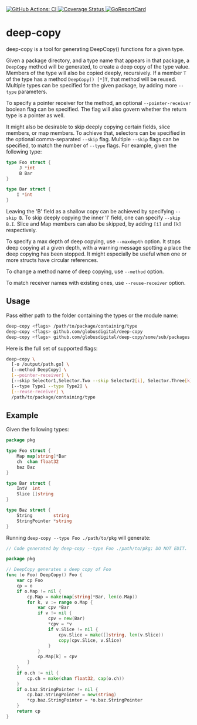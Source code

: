 <a href="https://github.com/globusdigital/deep-copy/actions?query=workflow%3ACI">
    <img src="https://github.com/globusdigital/deep-copy/workflows/CI/badge.svg" alt="GitHub Actions: CI">
</a>
<a href='https://coveralls.io/github/globusdigital/deep-copy'>
    <img src='https://coveralls.io/repos/github/globusdigital/deep-copy/badge.svg' alt='Coverage Status' />
</a>
<a href="https://goreportcard.com/report/github.com/globusdigital/deep-copy">
    <img src="https://goreportcard.com/badge/github.com/globusdigital/deep-copy" alt="GoReportCard">
</a>

# deep-copy

deep-copy is a tool for generating DeepCopy() functions for a given type.

Given a package directory, and a type name that appears in that package, a
`DeepCopy` method will be generated, to create a deep copy of the type value.
Members of the type will also be copied deeply, recursively. If a member `T` of
the type has a method `DeepCopy() [*]T`, that method will be reused. Multiple
types can be specified for the given package, by adding more `--type`
parameters.

To specify a pointer receiver for the method, an optional `--pointer-receiver`
boolean flag can be specified. The flag will also govern whether the return
type is a pointer as well.

It might also be desirable to skip deeply copying certain fields, slice
members, or map members. To achieve that, selectors can be specified in the
optional comma-separated `--skip` flag. Multiple `--skip` flags can be
specified, to match the number of `--type` flags. For example, given the
following type:

```go
type Foo struct {
     J *int
     B Bar
}

type Bar struct {
    I *int
}
```

Leaving the 'B' field as a shallow copy can be achieved by specifying `--skip
B`. To skip deeply copying the inner 'I' field, one can specify `--skip B.I`.
Slice and Map members can also be skipped, by adding `[i]` and `[k]`
respectively.

To specify a max depth of deep copying, use `--maxdepth` option. It stops
deep copying at a given depth, with a warning message spotting a place
the deep copying has been stopped. It might especially be useful when
one or more structs have circular references.

To change a method name of deep copying, use `--method` option.

To match receiver names with existing ones, use `--reuse-receiver` option.

## Usage

Pass either path to the folder containing the types or the module name:

```bash
deep-copy <flags> /path/to/package/containing/type
deep-copy <flags> github.com/globusdigital/deep-copy
deep-copy <flags> github.com/globusdigital/deep-copy/some/sub/packages
```
Here is the full set of supported flags:

```bash
deep-copy \ 
  [-o /output/path.go] \
  [--method DeepCopy] \
  [--pointer-receiver] \
  [--skip Selector1,Selector.Two --skip Selector2[i], Selector.Three[k]] \
  [--type Type1 --type Type2] \
  [--reuse-receiver] \
  /path/to/package/containing/type
```

## Example

Given the following types:

```go
package pkg

type Foo struct {
	Map map[string]*Bar
	ch  chan float32
	baz Baz
}

type Bar struct {
	IntV  int
	Slice []string
}

type Baz struct {
	String        string
	StringPointer *string
}
```

Running `deep-copy --type Foo ./path/to/pkg` will generate:

```go
// Code generated by deep-copy --type Foo ./path/to/pkg; DO NOT EDIT.

package pkg

// DeepCopy generates a deep copy of Foo
func (o Foo) DeepCopy() Foo {
	var cp Foo
	cp = o
	if o.Map != nil {
		cp.Map = make(map[string]*Bar, len(o.Map))
		for k, v := range o.Map {
			var cpv *Bar
			if v != nil {
				cpv = new(Bar)
				*cpv = *v
				if v.Slice != nil {
					cpv.Slice = make([]string, len(v.Slice))
					copy(cpv.Slice, v.Slice)
				}
			}
			cp.Map[k] = cpv
		}
	}
	if o.ch != nil {
		cp.ch = make(chan float32, cap(o.ch))
	}
	if o.baz.StringPointer != nil {
		cp.baz.StringPointer = new(string)
		*cp.baz.StringPointer = *o.baz.StringPointer
	}
	return cp
}
```

